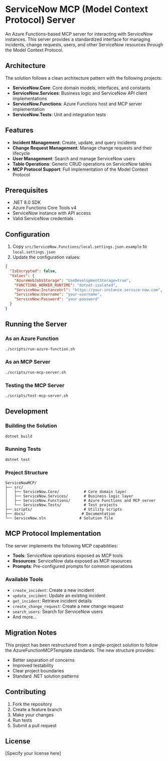 # ServiceNow MCP (Model Context Protocol) Server

An Azure Functions-based MCP server for interacting with ServiceNow instances. This server provides a standardized interface for managing incidents, change requests, users, and other ServiceNow resources through the Model Context Protocol.

## Architecture

The solution follows a clean architecture pattern with the following projects:

- **ServiceNow.Core**: Core domain models, interfaces, and constants
- **ServiceNow.Services**: Business logic and ServiceNow API client implementations
- **ServiceNow.Functions**: Azure Functions host and MCP server implementation
- **ServiceNow.Tests**: Unit and integration tests

## Features

- **Incident Management**: Create, update, and query incidents
- **Change Request Management**: Manage change requests and their lifecycle
- **User Management**: Search and manage ServiceNow users
- **Table Operations**: Generic CRUD operations on ServiceNow tables
- **MCP Protocol Support**: Full implementation of the Model Context Protocol

## Prerequisites

- .NET 8.0 SDK
- Azure Functions Core Tools v4
- ServiceNow instance with API access
- Valid ServiceNow credentials

## Configuration

1. Copy `src/ServiceNow.Functions/local.settings.json.example` to `local.settings.json`
2. Update the configuration values:

```json
{
  "IsEncrypted": false,
  "Values": {
    "AzureWebJobsStorage": "UseDevelopmentStorage=true",
    "FUNCTIONS_WORKER_RUNTIME": "dotnet-isolated",
    "ServiceNow:InstanceUrl": "https://your-instance.service-now.com",
    "ServiceNow:Username": "your-username",
    "ServiceNow:Password": "your-password"
  }
}
```

## Running the Server

### As an Azure Function

```bash
./scripts/run-azure-function.sh
```

### As an MCP Server

```bash
./scripts/run-mcp-server.sh
```

### Testing the MCP Server

```bash
./scripts/test-mcp-server.sh
```

## Development

### Building the Solution

```bash
dotnet build
```

### Running Tests

```bash
dotnet test
```

### Project Structure

```
ServiceNowMCP/
├── src/
│   ├── ServiceNow.Core/           # Core domain layer
│   ├── ServiceNow.Services/       # Business logic layer
│   ├── ServiceNow.Functions/      # Azure Functions and MCP server
│   └── ServiceNow.Tests/          # Test projects
├── scripts/                       # Utility scripts
├── docs/                         # Documentation
└── ServiceNow.sln               # Solution file
```

## MCP Protocol Implementation

The server implements the following MCP capabilities:

- **Tools**: ServiceNow operations exposed as MCP tools
- **Resources**: ServiceNow data exposed as MCP resources
- **Prompts**: Pre-configured prompts for common operations

### Available Tools

- `create_incident`: Create a new incident
- `update_incident`: Update an existing incident
- `get_incident`: Retrieve incident details
- `create_change_request`: Create a new change request
- `search_users`: Search for ServiceNow users
- And more...

## Migration Notes

This project has been restructured from a single-project solution to follow the AzureFunctionMCPTemplate standards. The new structure provides:

- Better separation of concerns
- Improved testability
- Clear project boundaries
- Standard .NET solution patterns

## Contributing

1. Fork the repository
2. Create a feature branch
3. Make your changes
4. Run tests
5. Submit a pull request

## License

[Specify your license here]
